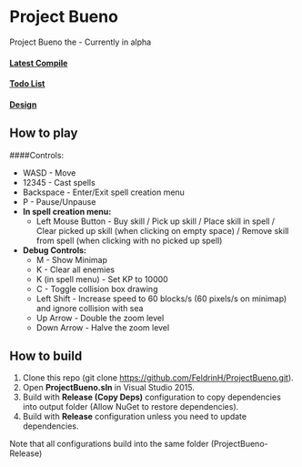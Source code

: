 # Project Bueno
Project Bueno the - Currently in alpha
#### [Latest Compile](https://www.dropbox.com/sh/tylckc25tfdv41r/AAB4olM2lmImcnB-SQHdBNc7a?dl=1)
#### [Todo List](DesignUndone.txt)
#### [Design](https://www.dropbox.com/s/ci4adh4dlwas6gk/Design.txt?dl=0)

## How to play
####Controls: 
* WASD - Move
* 12345 - Cast spells
* Backspace - Enter/Exit spell creation menu
* P - Pause/Unpause
* **In spell creation menu:**
	* Left Mouse Button - Buy skill / Pick up skill / Place skill in spell / Clear picked up skill (when clicking on empty space) / Remove skill from spell (when clicking with no picked up spell)
* **Debug Controls:**
	* M - Show Minimap
	* K - Clear all enemies
	* K (in spell menu) - Set KP to 10000
	* C - Toggle collision box drawing
	* Left Shift - Increase speed to 60 blocks/s (60 pixels/s on minimap) and ignore collision with sea
	* Up Arrow - Double the zoom level
	* Down Arrow - Halve the zoom level

## How to build
1. Clone this repo (git clone https://github.com/FeldrinH/ProjectBueno.git).
2. Open **ProjectBueno.sln** in Visual Studio 2015.
3. Build with **Release (Copy Deps)** configuration to copy dependencies into output folder (Allow NuGet to restore dependencies).
4. Build with **Release** configuration unless you need to update dependencies.

Note that all configurations build into the same folder (ProjectBueno-Release)
